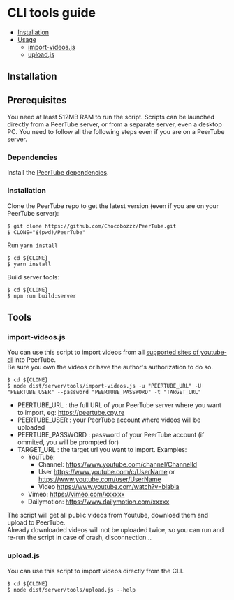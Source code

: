 # CLI tools guide

 - [Installation](#installation)
 - [Usage](#usage)
   - [import-videos.js](#import-videosjs)
   - [upload.js](#uploadjs)

## Installation

## Prerequisites

You need at least 512MB RAM to run the script.
Scripts can be launched directly from a PeerTube server, or from a separate server, even a desktop PC.
You need to follow all the following steps even if you are on a PeerTube server.

### Dependencies

Install the [PeerTube dependencies](dependencies.md).

### Installation

Clone the PeerTube repo to get the latest version (even if you are on your PeerTube server):

```
$ git clone https://github.com/Chocobozzz/PeerTube.git
$ CLONE="$(pwd)/PeerTube"
```

Run ``yarn install``
```
$ cd ${CLONE}
$ yarn install
```

Build server tools:
```
$ cd ${CLONE}
$ npm run build:server
```

## Tools 

### import-videos.js

You can use this script to import videos from all [supported sites of youtube-dl](https://rg3.github.io/youtube-dl/supportedsites.html) into PeerTube.  
Be sure you own the videos or have the author's authorization to do so.


```
$ cd ${CLONE}
$ node dist/server/tools/import-videos.js -u "PEERTUBE_URL" -U "PEERTUBE_USER" --password "PEERTUBE_PASSWORD" -t "TARGET_URL"
```

 * PEERTUBE_URL : the full URL of your PeerTube server where you want to import, eg: https://peertube.cpy.re
 * PEERTUBE_USER : your PeerTube account where videos will be uploaded
 * PEERTUBE_PASSWORD : password of your PeerTube account (if ommited, you will be prompted for)
 * TARGET_URL : the target url you want to import. Examples:
   * YouTube:
     * Channel: https://www.youtube.com/channel/ChannelId
     * User https://www.youtube.com/c/UserName or https://www.youtube.com/user/UserName
     * Video https://www.youtube.com/watch?v=blabla
   * Vimeo: https://vimeo.com/xxxxxx
   * Dailymotion: https://www.dailymotion.com/xxxxx

 The script will get all public videos from Youtube, download them and upload to PeerTube.  
 Already downloaded videos will not be uploaded twice, so you can run and re-run the script in case of crash, disconnection...

### upload.js

You can use this script to import videos directly from the CLI.

```
$ cd ${CLONE}
$ node dist/server/tools/upload.js --help
```
